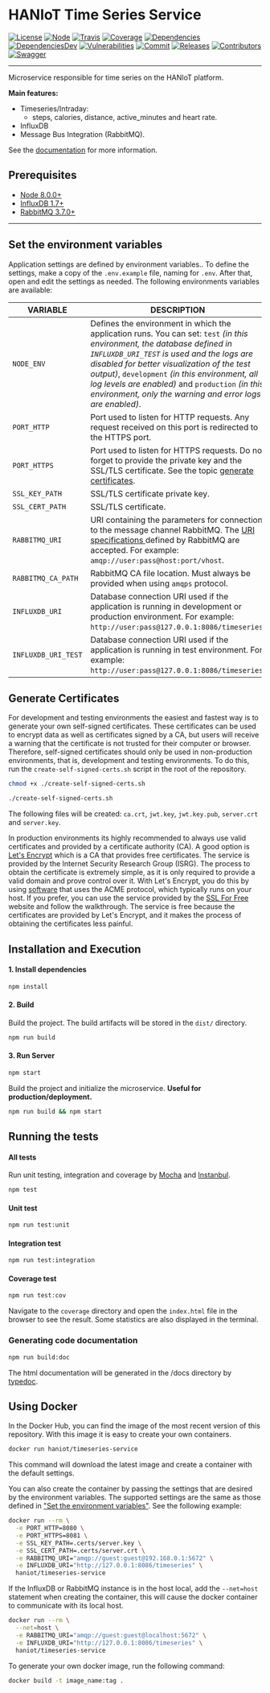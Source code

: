 # HANIoT Time Series Service
[![License][license-image]][license-url] [![Node][node-image]][node-url] [![Travis][travis-image]][travis-url] [![Coverage][coverage-image]][coverage-url] [![Dependencies][dependencies-image]][dependencies-url] [![DependenciesDev][dependencies-dev-image]][dependencies-dev-url] [![Vulnerabilities][known-vulnerabilities-image]][known-vulnerabilities-url] [![Commit][last-commit-image]][last-commit-url] [![Releases][releases-image]][releases-url] [![Contributors][contributors-image]][contributors-url]  [![Swagger][swagger-image]][swagger-url] 

----

Microservice responsible for time series on the HANIoT platform.

**Main features:**
- Timeseries/Intraday:
  - steps, calories, distance, active_minutes and heart rate.
- InfluxDB
- Message Bus Integration (RabbitMQ).
 
 See the [documentation](https://github.com/haniot/timeseries/wiki) for more information.

## Prerequisites
- [Node 8.0.0+](https://nodejs.org/en/download/)
- [InfluxDB 1.7+](https://www.influxdata.com/products/influxdb-overview/)
- [RabbitMQ 3.7.0+](https://www.rabbitmq.com/download.html)

---

## Set the environment variables
Application settings are defined by environment variables.. To define the settings, make a copy of the `.env.example` file, naming for `.env`. After that, open and edit the settings as needed. The following environments variables are available:

| VARIABLE | DESCRIPTION  | DEFAULT |
|-----|-----|-----|
| `NODE_ENV` | Defines the environment in which the application runs. You can set: `test` _(in this environment, the database defined in `INFLUXDB_URI_TEST` is used and the logs are disabled for better visualization of the test output)_, `development` _(in this environment, all log levels are enabled)_ and `production` _(in this environment, only the warning and error logs are enabled)_. | `development` |
| `PORT_HTTP` | Port used to listen for HTTP requests. Any request received on this port is redirected to the HTTPS port. | `4000` |
| `PORT_HTTPS` | Port used to listen for HTTPS requests. Do not forget to provide the private key and the SSL/TLS certificate. See the topic [generate certificates](#generate-certificates). | `4001` |
| `SSL_KEY_PATH` | SSL/TLS certificate private key. | `.certs/server.key` |
| `SSL_CERT_PATH` | SSL/TLS certificate. | `.certs/server.crt` |
| `RABBITMQ_URI` | URI containing the parameters for connection to the message channel RabbitMQ. The [URI specifications ](https://www.rabbitmq.com/uri-spec.html) defined by RabbitMQ are accepted. For example: `amqp://user:pass@host:port/vhost`. | `amqp://guest:guest`<br/>`@127.0.0.1:5672` |
| `RABBITMQ_CA_PATH` | RabbitMQ CA file location. Must always be provided when using `amqps` protocol. | `.certs/ca.crt` |
| `INFLUXDB_URI` | Database connection URI used if the application is running in development or production environment. For example: `http://user:pass@127.0.0.1:8086/timeseries`. | `http://127.0.0.1:8086/timeseries` |
| `INFLUXDB_URI_TEST` | Database connection URI used if the application is running in test environment. For example: `http://user:pass@127.0.0.1:8086/timeseries`. | `http://127.0.0.1:8086/timeseries-test` |

## Generate Certificates
For development and testing environments the easiest and fastest way is to generate your own self-signed certificates. These certificates can be used to encrypt data as well as certificates signed by a CA, but users will receive a warning that the certificate is not trusted for their computer or browser. Therefore, self-signed certificates should only be used in non-production environments, that is, development and testing environments. To do this, run the `create-self-signed-certs.sh` script in the root of the repository.

```sh
chmod +x ./create-self-signed-certs.sh
```

```sh
./create-self-signed-certs.sh
```
The following files will be created: `ca.crt`, `jwt.key`, `jwt.key.pub`, `server.crt` and `server.key`.

In production environments its highly recommended to always use valid certificates and provided by a certificate authority (CA). A good option is [Let's Encrypt](https://letsencrypt.org)  which is a CA that provides  free certificates. The service is provided by the Internet Security Research Group (ISRG). The process to obtain the certificate is extremely simple, as it is only required to provide a valid domain and prove control over it. With Let's Encrypt, you do this by using [software](https://certbot.eff.org/) that uses the ACME protocol, which typically runs on your host. If you prefer, you can use the service provided by the [SSL For Free](https://www.sslforfree.com/)  website and follow the walkthrough. The service is free because the certificates are provided by Let's Encrypt, and it makes the process of obtaining the certificates less painful.


## Installation and Execution
#### 1. Install dependencies  
```sh  
npm install    
```
 
#### 2. Build  
Build the project. The build artifacts will be stored in the `dist/` directory.  
```sh  
npm run build    
```

#### 3. Run Server  
```sh  
npm start
```
Build the project and initialize the microservice. **Useful for production/deployment.**  
```sh  
npm run build && npm start
```
## Running the tests

#### All tests  
Run unit testing, integration and coverage by [Mocha](https://mochajs.org/) and [Instanbul](https://istanbul.js.org/).  
```sh  
npm test
```

#### Unit test
```sh  
npm run test:unit
```
  
#### Integration test
```sh  
npm run test:integration
```

#### Coverage  test
```sh  
npm run test:cov
```
Navigate to the `coverage` directory and open the `index.html` file in the browser to see the result. Some statistics are also displayed in the terminal.

### Generating code documentation
```sh  
npm run build:doc
```
The html documentation will be generated in the /docs directory by [typedoc](https://typedoc.org/).

## Using Docker 
In the Docker Hub, you can find the image of the most recent version of this repository. With this image it is easy to create your own containers.
```sh
docker run haniot/timeseries-service
```
This command will download the latest image and create a container with the default settings.

You can also create the container by passing the settings that are desired by the environment variables. The supported settings are the same as those defined in ["Set the environment variables"](#set-the-environment-variables). See the following example:
```sh
docker run --rm \
  -e PORT_HTTP=8080 \
  -e PORT_HTTPS=8081 \
  -e SSL_KEY_PATH=.certs/server.key \
  -e SSL_CERT_PATH=.certs/server.crt \
  -e RABBITMQ_URI="amqp://guest:guest@192.168.0.1:5672" \
  -e INFLUXDB_URI="http://127.0.0.1:8086/timeseries" \
  haniot/timeseries-service
```
If the InfluxDB or RabbitMQ instance is in the host local, add the `--net=host` statement when creating the container, this will cause the docker container to communicate with its local host.
```sh
docker run --rm \
  --net=host \
  -e RABBITMQ_URI="amqp://guest:guest@localhost:5672" \
  -e INFLUXDB_URI="http://127.0.0.1:8086/timeseries" \
  haniot/timeseries-service
```
To generate your own docker image, run the following command:
```sh
docker build -t image_name:tag .
```

[//]: # (These are reference links used in the body of this note.)
[license-image]: https://img.shields.io/badge/license-Apache%202-blue.svg
[license-url]: https://github.com/haniot/timeseries/blob/master/LICENSE
[node-image]: https://img.shields.io/badge/node-%3E%3D%208.0.0-brightgreen.svg
[node-url]: https://nodejs.org
[travis-image]: https://travis-ci.org/haniot/timeseries.svg?branch=master
[travis-url]: https://travis-ci.org/haniot/timeseries
[coverage-image]: https://coveralls.io/repos/github/haniot/timeseries/badge.svg
[coverage-url]: https://coveralls.io/github/haniot/timeseries?branch=master
[known-vulnerabilities-image]: https://snyk.io/test/github/haniot/timeseries/badge.svg
[known-vulnerabilities-url]: https://snyk.io/test/github/haniot/timeseries
[dependencies-image]: https://david-dm.org/haniot/timeseries.svg
[dependencies-url]: https://david-dm.org/haniot/timeseries
[dependencies-dev-image]: https://david-dm.org/haniot/timeseries/dev-status.svg
[dependencies-dev-url]: https://david-dm.org/haniot/timeseries?type=dev
[swagger-image]: https://img.shields.io/badge/swagger-v1-brightgreen.svg
[swagger-url]: https://app.swaggerhub.com/apis-docs/haniot/timeseries-service/v1
[last-commit-image]: https://img.shields.io/github/last-commit/haniot/timeseries.svg
[last-commit-url]: https://github.com/haniot/timeseries/commits
[releases-image]: https://img.shields.io/github/release-date/haniot/timeseries.svg
[releases-url]: https://github.com/haniot/timeseries/releases
[contributors-image]: https://img.shields.io/github/contributors/haniot/timeseries.svg
[contributors-url]: https://github.com/haniot/timeseries/graphs/contributors
